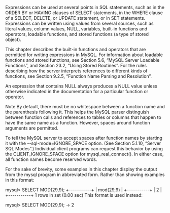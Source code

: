 Expressions can be used at several points in SQL statements, such as in the ORDER BY or HAVING clauses of SELECT statements, in the WHERE clause of a SELECT, DELETE, or UPDATE statement, or in SET statements. Expressions can be written using values from several sources, such as literal values, column values, NULL, variables, built-in functions and operators, loadable functions, and stored functions (a type of stored object).

This chapter describes the built-in functions and operators that are permitted for writing expressions in MySQL. For information about loadable functions and stored functions, see Section 5.6, “MySQL Server Loadable Functions”, and Section 23.2, “Using Stored Routines”. For the rules describing how the server interprets references to different kinds of functions, see Section 9.2.5, “Function Name Parsing and Resolution”.

An expression that contains NULL always produces a NULL value unless otherwise indicated in the documentation for a particular function or operator.

Note
By default, there must be no whitespace between a function name and the parenthesis following it. This helps the MySQL parser distinguish between function calls and references to tables or columns that happen to have the same name as a function. However, spaces around function arguments are permitted.

To tell the MySQL server to accept spaces after function names by starting it with the --sql-mode=IGNORE_SPACE option. (See Section 5.1.10, “Server SQL Modes”.) Individual client programs can request this behavior by using the CLIENT_IGNORE_SPACE option for mysql_real_connect(). In either case, all function names become reserved words.

For the sake of brevity, some examples in this chapter display the output from the mysql program in abbreviated form. Rather than showing examples in this format:

mysql> SELECT MOD(29,9);
+-----------+
| mod(29,9) |
+-----------+
|         2 |
+-----------+
1 rows in set (0.00 sec)
This format is used instead:


mysql> SELECT MOD(29,9);
        -> 2
